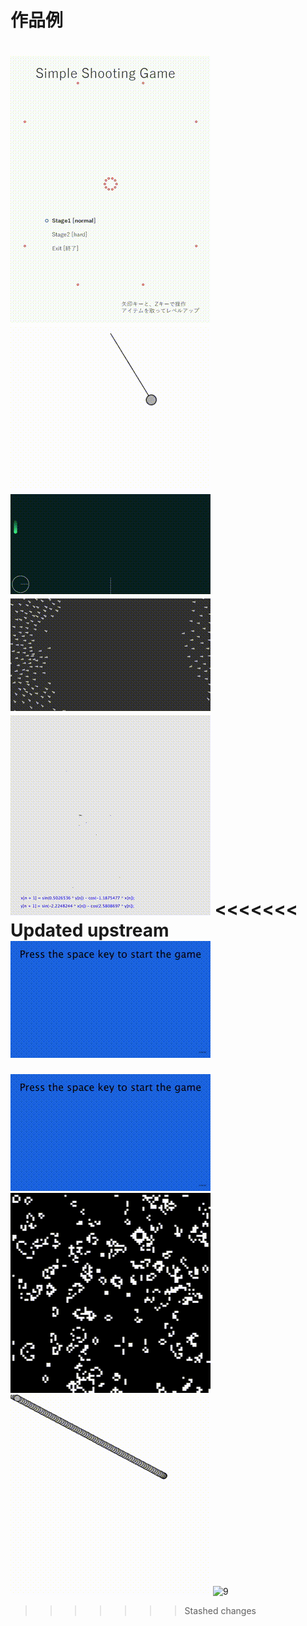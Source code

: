 # 作品例

![1](../img/image3.gif)
![2](../img/image4.gif)
![3](../img/image5.gif)
![4](../img/image6.gif)
![5](../img/image7.gif)
<<<<<<< Updated upstream
![6](../img/image8.gif)
=======
![6](../img/image8.gif)
![7](../img/image9.gif)
![8](../img/image12.gif)
![9](../img/image13.gif)
>>>>>>> Stashed changes
